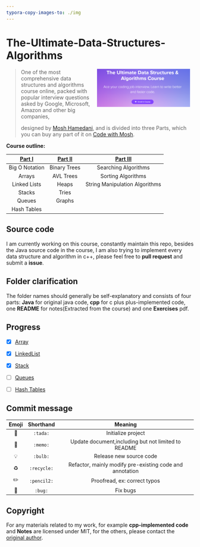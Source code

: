 ```yaml
---
typora-copy-images-to: ./img
---
```


# The-Ultimate-Data-Structures-Algorithms

[<img src="img/image-20230319200954267.png" align=right hspace=10 width=250 hei>](https://codewithmosh.com/p/data-structures-algorithms)

> One of the most comprehensive data structures and algorithms course online, packed with popular interview questions asked by Google, Microsoft, Amazon and other big companies,
>
> designed by <a href="https://github.com/mosh-hamedani">Mosh Hamedani</a>, and is divided into three Parts, which you can buy any part of it on <a href="https://codewithmosh.com/p/data-structures-algorithms">Code with Mosh</a>.



**Course outline:**

| [Part I](https://codewithmosh.com/p/data-structures-algorithms-part1) | [Part II](https://codewithmosh.com/p/data-structures-algorithms-part-2) | [Part III](https://codewithmosh.com/p/data-structures-algorithms-part-3) |
| :----------------------------------------------------------: | :----------------------------------------------------------: | :----------------------------------------------------------: |
|                        Big O Notation                        |                         Binary Trees                         |                     Searching Algorithms                     |
|                            Arrays                            |                          AVL Trees                           |                      Sorting Algorithms                      |
|                         Linked Lists                         |                            Heaps                             |                String Manipulation Algorithms                |
|                            Stacks                            |                            Tries                             |                                                              |
|                            Queues                            |                            Graphs                            |                                                              |
|                         Hash Tables                          |                                                              |                                                              |



## Source code

I am currently working on this course, constantly maintain this repo, besides the Java source code in the course, I am also trying to implement every data structure and algorithm in c++, please feel free to **pull request** and submit a **issue**.



## Folder clarification

The folder names should generally be self-explanatory and consists of four parts: **Java** for original java code, **cpp** for c plus plus-implemented code, one **README** for notes(Extracted from the course) and one **Exercises** pdf.



## Progress

- [x] <a href="https://github.com/ascendho/The-Ultimate-Data-Structures-Algorithms/tree/master/Array">Array</a>

- [x] <a href="https://github.com/ascendho/The-Ultimate-Data-Structures-Algorithms/tree/master/Linked%20List">LinkedList</a>

- [x] <a href="https://github.com/ascendho/The-Ultimate-Data-Structures-Algorithms/tree/master/Stack">Stack</a>

- [ ] <a href="06-Queues">Queues</a>

- [ ] <a href="Hash Tables">Hash Tables</a>




## Commit message

|   Emoji   |  Shorthand  |                         Meaning                          |
| :-------: | :---------: | :------------------------------------------------------: |
|  :tada:   |  `:tada:`   |                    Initialize project                    |
|  :memo:   |  `:memo:`   |   Update document,including but not limited to README    |
|  :bulb:   |  `:bulb:`   |                 Release new source code                  |
| :recycle: | `:recycle:` | Refactor, mainly modify pre-existing code and annotation |
| :pencil2: | `:pencil2:` |               Proofread, ex: correct typos               |
|   :bug:   |   `:bug:`   |                         Fix bugs                         |



## Copyright

For any materials related to my work, for example **cpp-implemented code** and **Notes** are licensed under MIT, for the others, please contact the <a href="https://github.com/mosh-hamedani">original author</a>.
